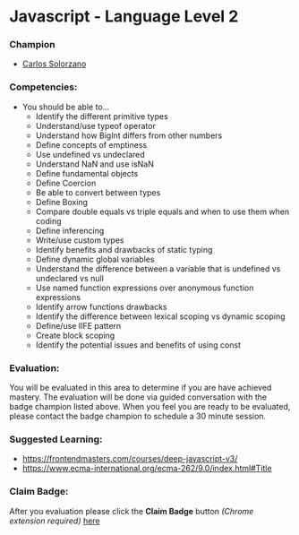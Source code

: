 # Javascript - Language Level 2

### Champion

- [Carlos Solorzano](mailto:carlos.solorzano@acklenavenue.com)

### Competencies:

- You should be able to…
    - Identify the different primitive types
    - Understand/use typeof operator
    - Understand how BigInt differs from other numbers
    - Define concepts of emptiness 
    - Use undefined vs undeclared
    - Understand NaN and use isNaN
    - Define fundamental objects
    - Define Coercion
    - Be able to convert between types
    - Define Boxing
    - Compare double equals vs triple equals and when to use them when coding
    - Define inferencing
    - Write/use custom types
    - Identify benefits and drawbacks of static typing
    - Define dynamic global variables
    - Understand the difference between a variable that is undefined vs undeclared vs null
    - Use named function expressions over anonymous function expressions
    - Identify arrow functions drawbacks
    - Identify the difference between lexical scoping vs dynamic scoping
    - Define/use IIFE pattern
    - Create block scoping
    - Identify the potential issues and benefits of using const

### Evaluation:

You will be evaluated in this area to determine if you are have achieved 
mastery. The evaluation will be done via 
guided conversation with the badge champion listed above. When you 
feel you are ready to be evaluated, please contact the badge champion 
to schedule a 30 minute session.

### Suggested Learning:
- https://frontendmasters.com/courses/deep-javascript-v3/
- https://www.ecma-international.org/ecma-262/9.0/index.html#Title

### Claim Badge:
After you evaluation please click the **Claim Badge** button *(Chrome extension required)* [here](https://acklenavenue.badgr.com/public/badges/6h8FGQt1S-mOURKdKTZ1jw)
